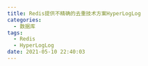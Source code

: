 ```yaml
---
title: Redis提供不精确的去重技术方案HyperLogLog
categories:
  - 数据库
tags:
  - Redis
  - HyperLogLog
date: 2021-05-10 22:40:03
---
```


